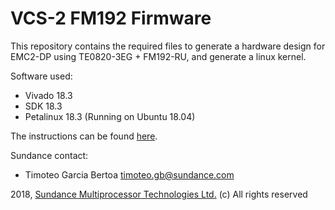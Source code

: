 # VCS-2 FM192 Firmware
This repository contains the required files to generate a hardware design for EMC2-DP using TE0820-3EG + FM192-RU, and generate a linux kernel.

Software used:
* Vivado 18.3
* SDK 18.3
* Petalinux 18.3 (Running on Ubuntu 18.04)

The instructions can be found [here](https://github.com/SundanceMultiprocessorTechnology/VCS-2/wiki/Build-Firmware).

Sundance contact: 
* Timoteo Garcia Bertoa timoteo.gb@sundance.com

2018, [Sundance Multiprocessor Technologies Ltd.](http://www.sundance.technology/) (c) All rights reserved

